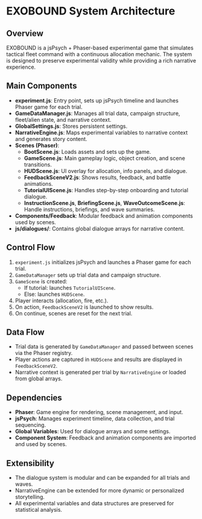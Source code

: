# EXOBOUND System Architecture

## Overview

EXOBOUND is a jsPsych + Phaser-based experimental game that simulates tactical fleet command with a continuous allocation mechanic. The system is designed to preserve experimental validity while providing a rich narrative experience.

## Main Components

- **experiment.js**: Entry point, sets up jsPsych timeline and launches Phaser game for each trial.
- **GameDataManager.js**: Manages all trial data, campaign structure, fleet/alien state, and narrative context.
- **GlobalSettings.js**: Stores persistent settings.
- **NarrativeEngine.js**: Maps experimental variables to narrative context and generates story content.
- **Scenes (Phaser)**:
  - **BootScene.js**: Loads assets and sets up the game.
  - **GameScene.js**: Main gameplay logic, object creation, and scene transitions.
  - **HUDScene.js**: UI overlay for allocation, info panels, and dialogue.
  - **FeedbackSceneV2.js**: Shows results, feedback, and battle animations.
  - **TutorialUIScene.js**: Handles step-by-step onboarding and tutorial dialogue.
  - **InstructionScene.js**, **BriefingScene.js**, **WaveOutcomeScene.js**: Handle instructions, briefings, and wave summaries.
- **Components/Feedback**: Modular feedback and animation components used by scenes.
- **js/dialogues/**: Contains global dialogue arrays for narrative content.

## Control Flow

1. `experiment.js` initializes jsPsych and launches a Phaser game for each trial.
2. `GameDataManager` sets up trial data and campaign structure.
3. `GameScene` is created:
   - If tutorial: launches `TutorialUIScene`.
   - Else: launches `HUDScene`.
4. Player interacts (allocation, fire, etc.).
5. On action, `FeedbackSceneV2` is launched to show results.
6. On continue, scenes are reset for the next trial.

## Data Flow

- Trial data is generated by `GameDataManager` and passed between scenes via the Phaser registry.
- Player actions are captured in `HUDScene` and results are displayed in `FeedbackSceneV2`.
- Narrative context is generated per trial by `NarrativeEngine` or loaded from global arrays.

## Dependencies

- **Phaser**: Game engine for rendering, scene management, and input.
- **jsPsych**: Manages experiment timeline, data collection, and trial sequencing.
- **Global Variables**: Used for dialogue arrays and some settings.
- **Component System**: Feedback and animation components are imported and used by scenes.

## Extensibility

- The dialogue system is modular and can be expanded for all trials and waves.
- NarrativeEngine can be extended for more dynamic or personalized storytelling.
- All experimental variables and data structures are preserved for statistical analysis. 